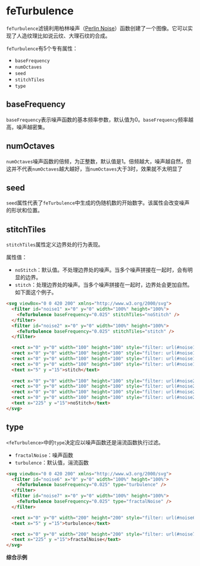 <script setup>
import FeTurbulence from './components/FeTurbulence.vue';
import FeTurbulenceStitchTiles from './components/FeTurbulenceStitchTiles.vue';
import FeTurbulenceType from './components/FeTurbulenceType.vue';
</script>

# feTurbulence

`feTurbulence`滤镜利用柏林噪声（[Perlin Noise](https://zh.wikipedia.org/wiki/Perlin%E5%99%AA%E5%A3%B0)）函数创建了一个图像。它可以实现了人造纹理比如说云纹、大理石纹的合成。

`feTurbulence`有5个专有属性：
- `baseFrequency`
- `numOctaves`
- `seed`
- `stitchTiles`
- `type`

## baseFrequency
`baseFrequency`表示噪声函数的基本频率参数，默认值为0。`baseFrequency`频率越高，噪声越密集。

<div class="demo">
  <FeTurbulence id="noise3" :showBaseFrequency="true" />
</div>

## numOctaves
`numOctaves`噪声函数的倍频，为正整数，默认值是1。倍频越大，噪声越自然，但这并不代表`numOctaves`越大越好，当`numOctaves`大于3时，效果就不太明显了

<div class="demo">
  <FeTurbulence id="noise4" :showNumOctaves="true" />
</div>

## seed
`seed`属性代表了`feTurbulence`中生成的伪随机数的开始数字。该属性会改变噪声的形状和位置。

<div class="demo">
  <FeTurbulence id="noise5" :showSeed="true" />
</div>

## stitchTiles
`stitchTiles`属性定义边界处的行为表现。

属性值：
- `noStitch`：默认值。不处理边界处的噪声。当多个噪声拼接在一起时，会有明显的边界。
- `stitch`：处理边界处的噪声。当多个噪声拼接在一起时，边界处会更加自然。如下面这个例子。

<div class="demo">
  <FeTurbulenceStitchTiles />
</div>

```html
<svg viewBox="0 0 420 200" xmlns="http://www.w3.org/2000/svg">
  <filter id="noise1" x="0" y="0" width="100%" height="100%">
    <feTurbulence baseFrequency="0.025" stitchTiles="noStitch" />
  </filter>
  <filter id="noise2" x="0" y="0" width="100%" height="100%">
    <feTurbulence baseFrequency="0.025" stitchTiles="stitch" />
  </filter>

  <rect x="0" y="0" width="100" height="100" style="filter: url(#noise1);" />
  <rect x="0" y="0" width="100" height="100" style="filter: url(#noise1); transform: translate(100px, 0);" />
  <rect x="0" y="0" width="100" height="100" style="filter: url(#noise1); transform: translate(0, 100px);" />
  <rect x="0" y="0" width="100" height="100" style="filter: url(#noise1); transform: translate(100px, 100px);" />
  <text x="5" y ="15">stitch</text>
  
  <rect x="0" y="0" width="100" height="100" style="filter: url(#noise2); transform: translate(220px, 0);" />
  <rect x="0" y="0" width="100" height="100" style="filter: url(#noise2); transform: translate(320px, 0);" />
  <rect x="0" y="0" width="100" height="100" style="filter: url(#noise2); transform: translate(220px, 100px);" />
  <rect x="0" y="0" width="100" height="100" style="filter: url(#noise2); transform: translate(320px, 100px);" />
  <text x="225" y ="15">noStitch</text>
</svg>
```

## type
`<feTurbulence>`中的`type`决定应以噪声函数还是湍流函数执行过滤。

- `fractalNoise`：噪声函数
- `turbulence`：默认值，湍流函数

<div class="demo">
  <FeTurbulenceType />
</div>

```html
<svg viewBox="0 0 420 200" xmlns="http://www.w3.org/2000/svg">
  <filter id="noise6" x="0" y="0" width="100%" height="100%">
    <feTurbulence baseFrequency="0.025" type="turbulence" />
  </filter>
  <filter id="noise7" x="0" y="0" width="100%" height="100%">
    <feTurbulence baseFrequency="0.025" type="fractalNoise" />
  </filter>

  <rect x="0" y="0" width="200" height="200" style="filter: url(#noise6);" />
  <text x="5" y ="15">turbulence</text>

  <rect x="0" y="0" width="200" height="200" style="filter: url(#noise7); transform: translate(220px, 0);" />
  <text x="225" y ="15">fractalNoise</text>
</svg>
```

**综合示例**

<div class="demo">
  <FeTurbulence
    id="noise8"
    :showBaseFrequency="true" 
    :showSeed="true" 
    :showType="true" 
    :showNumOctaves="true"
    :showStitchTiles="true"
  />
</div>



